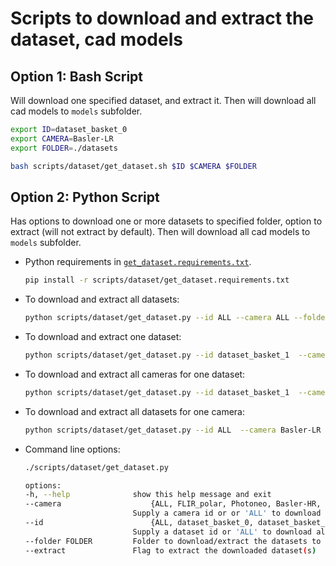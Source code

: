 # Scripts to download and extract the dataset, cad models

## Option 1: Bash Script

Will download one specified dataset, and extract it. Then will download all cad models to `models` subfolder.

```bash
export ID=dataset_basket_0
export CAMERA=Basler-LR
export FOLDER=./datasets

bash scripts/dataset/get_dataset.sh $ID $CAMERA $FOLDER
```

## Option 2: Python Script

Has options to download one or more datasets to specified folder, option to extract (will not extract by default). Then will download all cad models to `models` subfolder.

- Python requirements in [`get_dataset.requirements.txt`](./get_dataset.requirements.txt).
    ```bash
    pip install -r scripts/dataset/get_dataset.requirements.txt
    ```

- To download and extract all datasets:
    ```bash
    python scripts/dataset/get_dataset.py --id ALL --camera ALL --folder ./datasets --extract
    ```

- To download and extract one dataset:
    ```bash
    python scripts/dataset/get_dataset.py --id dataset_basket_1  --camera Basler-LR --folder ./datasets --extract
    ```

- To download and extract all cameras for one dataset:
    ```bash
    python scripts/dataset/get_dataset.py --id dataset_basket_1  --camera ALL --folder ./datasets --extract
    ```

- To download and extract all datasets for one camera:
    ```bash
    python scripts/dataset/get_dataset.py --id ALL  --camera Basler-LR --folder ./datasets --extract
    ```

- Command line options:
    ```bash
    ./scripts/dataset/get_dataset.py

    options:
    -h, --help              show this help message and exit
    --camera                    {ALL, FLIR_polar, Photoneo, Basler-HR, Basler-LR}
                            Supply a camera id or or 'ALL' to download all cameras for the specified dataset
    --id                        {ALL, dataset_basket_0, dataset_basket_1,..., dataset_texturedbg_3}
                            Supply a dataset id or 'ALL' to download all datasets for specified camera
    --folder FOLDER         Folder to download/extract the datasets to
    --extract               Flag to extract the downloaded dataset(s)
    ```